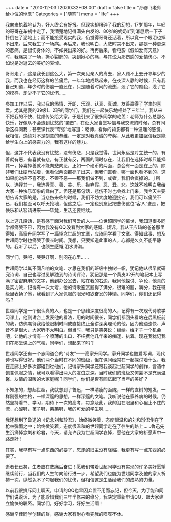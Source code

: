 +++
date = "2010-12-03T20:00:32+08:00"
draft = false
title = "孙彦飞老师给小位的悼念"
Categories = ["随笔"]
menu = "life"
+++

我向来执着地认为，好人终会有好报。但现实却粉碎了我的幻想，17岁那年，年轻的哥哥在车祸中走了，我清楚地记得满头白发的、80岁的奶奶听到消息后一下子扑倒在了泥地上；而不能接受现实的我，仍觉得哥哥还活着，所以竟一个眼泪也掉不出来。后来我生了一场病。再后来，我也明白，大悲时哭不出来，那是一种更深的悲痛，是很伤身体的，不如哭出来的好。再再后来，看电影《假如爱有天意》时，我痛哭了一场，撕心裂肺的，哭到揪心的痛，与其说为那伤感的爱情伤心，不如说是对逝去的美好的哀悼。
 
哥哥走了，这是我长到这么大，第一次亲见亲人的离去，家人顾不上去开导年少的我，而我也在经历这样的苦痛后，一年年地成熟起来。在夜深人静的时候，只有我自己知道，年少时的伤痕一直还在，只是随着时间的流逝，淡了它的颜色，浅了它的模样，却少不了它的忧伤……
  
参加工作以后，我以我的热情、开朗、乐观、认真、真诚、友善赢得了学生的喜爱。尤其是我的39级1、2班的同学们，我们在一起快乐地相处了三年半。我从来不把我的不快、忧虑传染给大家。于是引来了很多同学的艳羡：老师为什么总那么快乐，好像从不会遭到忧愁的“袭击”，在让大家当堂写信与我交流的时候，总有同学这样问我；甚至课代表“夸张”地写道：老师，看你的背影都有一种温暖的感觉。我相信，这绝对不是刻意的恭维，一定是对我真诚的夸奖，从此我更加坚信我是能给学生向上的感召力的，我有这样的魅力。
   
但，这并不代表我没有忧愁，没有伤悲，只是我觉得，世间永远是对立统一的，有善就有恶，有喜就有悲，有正就有反，两面的同时存在，让我们在选择时却只能择其一，择喜择善就不能向悲向恶，正如一个硬币的两面，总会有一面是在上的，除非我们让硬币站着，但看似两面都亮了出来，但我们直看，哪一面也看不到的，这如果能对应不喜不悲、不善不恶——那我们做不到，或者，我们会疯掉的。
j
所以，选择其一，我选择真、善、美、乐，抛弃假、恶、丑、悲。这就不难明白我给大家一种快乐印象的缘由了。但还是那句话，悲伤不时也会找上门来。我今天主要想告诉大家的是，当悲伤来临的时候，我们不妨大度地迎接它，我们可以痛哭不已，我们甚至可以呼天抢地，但这之后，一定也别忘记把悲伤这位“客人”送走，把快乐和从容请进来——毕竟，生活还要继续。

以上这几段话，是有感于面对我们可爱的人——位世超同学的离世，我知道很多同学都痛哭不已，因为我没有QQ,没看到大家的感慨、倾诉，我从王应琦的爸爸那里得知，高家升同学写了一篇悼念世超的文章，应琦同学看了文章、得知此事、想及世超同学时也痛哭了很长时间。我想，只要知道此事的人，心都是久久不能平静的。我听了以后，也颇生感慨,泪水潸潸。

同学们，哭吧，哭哭好啊，别闷在心里……

世超同学以其不同凡响的文笔、才思在我们的班级中独树一帜，犹记他从很早就研究诗词、自己也写过见解独到的诗词评论，犹记那是一个黄皮32开的笔记本上写满了密密麻麻的文字，他到办公室去，站在我的右边，我同他探讨、争论，他真的是实力派，记得有一次大考，他的诗歌鉴赏题得了满分，很难的题，满分，我在班级里表扬了他，我看到了大家佩服的眼光和欲奋发的神情。同学们，你们还记得吗？

世超同学是一个很认真的人，也是一个思维深度很高的人，记得有一次现代诗歌学习课上，他到讲台上发表他的看法，用的时间很长，同学们都回头看站在后黑板前的我，仿佛期待我给他限制时间或直接终止全讲深奥理论的他，因为他语速快、声音不是很大，大家听不太明白。但当时，我只是笑笑说：继续。给才子一个机会吧，让他的才情有一个喷薄的出口，不枉费他几年来的痴迷、执着。现在我犹记我们在那堂课上的气氛，同学们，想起来了吗？

世超同学还有一个志同道合的“诗友”——高家升同学。家升同学也酷爱写词，现代诗也写得很好。他们两个当时在不同的班级，但在课间经常在一起探讨着什么，我在走廊上好多次都碰到过他们，记得家升同学还跟我谈起世超同学的创作，言语中饱含佩服之情，我可以看得出两人的友谊之深。当时我们的班级又何尝不是充满温馨、友情的温暖的大家庭呢？同学们，你们是否有回忆起了当年的美好？

不知怎的，想起世超，我就想到了鲁迅，一样清瘦的面庞，一样的直树的短发，一样刚强的性格，一样深邃的思想，一样深邃的文笔。我听说他在家养病的时候，仍然坚持看书、学习，期待下一次的高考，每念及此，我的泪在眼里和心里止不住的流，心酸呀，孩子呀，弟弟呀，我的可爱的学生啊……

我还想到了鲁迅的《记念刘和珍君》，始终微笑着，态度很温和的刘和珍君倒在了枪林弹雨之中；始终微笑着，态度很温和的世超同学走在了往生的路上……鲁迅先生沉痛悼念刘和珍君，今天，请允许我为世超同学哀悼，愿他在大家的祈愿声中一路走好！

其实，我早有写一点东西的必要了，忘却的旧主没有降临，我更有写一点东西的必要了。

逝者长已矣，生者应在悲痛后奋进！愿我们带着世超同学没有实现的许多美好愿望继续前行，当我们的人生每向前行进一步，希望我们也能为世超同学及他的家人祈祷一次，纵然免不了勾起我们的忧伤，但相信这是生活给我们的成熟的力量。

以前我很排斥网上聊天，申请的QQ也早因弃置不用而忘记，但今天，为了能和同学们说说话，为了能珍惜我们三年半修来的缘分，我决定重新申请QQ，跟大家建立愉快的联系。同学们，好好学习，好好生活啊！

感谢辛佳同学创建的群，感谢大家有耐心看完我的喋喋不休。

